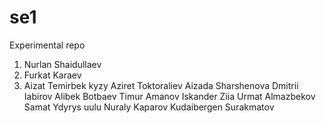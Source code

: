 # se1
Experimental repo

1. Nurlan Shaidullaev
2. Furkat Karaev
3. Aizat Temirbek kyzy
Aziret Toktoraliev
Aizada Sharshenova
Dmitrii Iabirov
Alibek Botbaev
Timur Amanov
Iskander Ziia
Urmat Almazbekov
Samat Ydyrys uulu
Nuraly Kaparov
Kudaibergen Surakmatov
